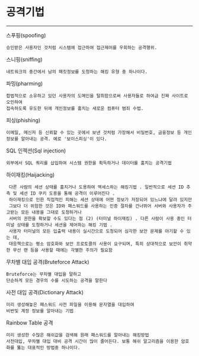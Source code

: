 # 공격기법 
-----

스푸핑(spoofing)
 
    승인받은 사용자인 것처럼 시스템에 접근하여 접근제어를 우회하는 공격행위.

스니핑(sniffing)
    
    네트워크의 중간에서 남의 패킷정보를 도청하는 해킹 유형 중 하나이다.

파밍(pharming)

    합법적으로 소유하고 있던 사용자의 도메인을 탈취함으로써 사용자들로 하여금 진짜 사이트로 오인하여 
    접속하도록 유도한 뒤에 개인정보를 훔치는 새로운 컴퓨터 범죄 수법.

피싱(phishing)

    이메일, 메신저 등 신뢰할 수 있는 곳에서 보낸 것처럼 가장해서 비밀번호, 금융정보 등 개인정보를 알아내는 공격. 예로 '보이스피싱'이 있다.

​SQL 인젝션(Sql injection)

    외부에서 SQL 쿼리를 삽입하여 시스템 권한을 획득하거나 데이터를 훔치는 공격기법

하이재킹(Haijacking)

     다른 사람의 세션 상태를 훔치거나 도용하여 액세스하는 해킹기법 . 일반적으로 세션 ID 추측 및 세션 ID 쿠키 도용을 통해 공격이 이루어진다 . 
     하이재킹으로 인한 직접적인 피해는 세션 상태에 어떤 정보가 저장되어 있느냐에 달려 있지만 
     그보다 더 위험한 것은 ID와 패스워드를 사용하는 인증 절차를 건너뛰어 서버와 사용자가 주고받는 모든 내용을 그대로 도청하거나 
     서버의 권한을 확보할 수도 있다는 점 (2) (터미널 하이재킹) . 다른 사람이 사용 중인 터미널 상태를 도청하거나 세션을 제어하는 해킹 기법 . 
     사용자 터미널의 모든 입출력 내용이 실시간으로 도청되어 심각한 보안 문제를 야기할 수 있는 데, 
     대응책으로는 평소 암호화와 보안 프로토콜의 사용이 요구되며, 특히 상대적으로 보안이 취약한 무선 랜 등을 사용할 때에는 각별한 주의가 필요함



무차별 대입 공격(Bruteforce Attack)

    Bruteforce는 무차별 대입을 말하고
    단순하게 모든 경우의 수를 시도하는 공격을 말한다

사전 대입 공격(Dictionary Attack)

    미리 생성해놓은 패스워드 사전 파일을 이용해 문자열을 대입하여
    비번및 계정 정보를 알아내는 기법

Rainbow Table 공격

    미리 생성한 수많은 해쉬값을 검색해 원래 패스워드를 알아내는 해킹방법
    사전대입, 무차별 대입 대비 공격 시간이 많이 줄어든다. 보통 해쉬 알고리즘을 이용한 암호화를 뚫는 대표적인 방법중 하나이다.
